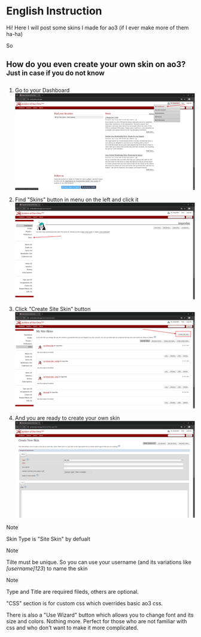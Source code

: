 # English Instruction

Hi!
Here I will post some skins I made for ao3 (if I ever make more of them ha-ha)

So 

## How do you even create your own skin on ao3? <sup> Just in case if you do not know </sup>

1. Go to your Dashboard
![Go to your Dashboard](/images/go-to-dashboard.png)

2. Find "Skins" button in menu on the left and click it
!["Skins" button in menu on the left](/images/then-skins-in-menu-on-the-left.png)

3. Click "Create Site Skin" button 
!["Create Site Skin" button](/images/then-press-create-site-skin-button.png)

4. And you are ready to create your own skin 
![We are ready](/images/here-we-are.png)


> [!NOTE]
> Skin Type is "Site Skin" by defualt 

> [!NOTE]
> Tilte must be unique. So you can use your username (and its variations like _[username]123_) to name the skin

>[!NOTE]
>Type and Title are required fileds, others are optional. 

"CSS" section is for custom css which overrides basic ao3 css. 

There is also a "Use Wizard" button which allows you to change font and its size and colors. Nothing more. Perfect for those who are not familiar with css and who don't want to make it more complicated.